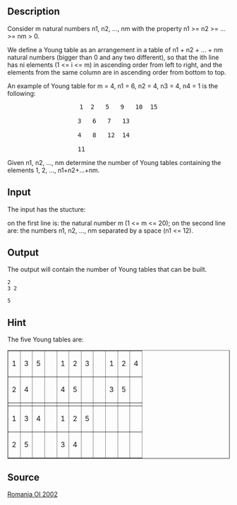 <h2>Description</h2><p>Consider m natural numbers n1, n2, ..., nm with the property n1 &gt;= n2 &gt;= ... &gt;= nm &gt; 0. 
</p>
We define a Young table as an arrangement in a table of n1 + n2 + ... + nm natural numbers (bigger than 0 and any two different), so that the ith line has ni elements (1 &lt;= i &lt;= m) in ascending order from left to right, and the elements from the same column are in ascending order from bottom to top. 

An example of Young table for m = 4, n1 = 6, n2 = 4, n3 = 4, n4 = 1 is the following:
<center><pre>1	2	5	9	10	15
<br>3	6	7	13		  
<br>4	8	12	14		  
<br>11					  </pre></center><p>
</p>Given n1, n2, ..., nm determine the number of Young tables containing the elements 1, 2, ..., n1+n2+...+nm.
<h2>Input</h2><p>The input has the stucture:
</p>
on the first line is: the natural number m (1 &lt;= m &lt;= 20); 
on the second line are: the numbers n1, n2, ..., nm separated by a space (n1 &lt;= 12). <h2>Output</h2><p>The output will contain the number of Young tables that can be built.</p><pre><code class="language-input1">2
3 2</code></pre><pre><code class="language-output1">5</code></pre><h2>Hint</h2><p>The five Young tables are: 
</p><table border="" cellspacing="1" cellpadding="7" width="413"> <tbody><tr>  <td width="9%" valign="TOP"> <font size="3">  </font><p><font size="3"><font>1</font> </font></p></td> <td width="9%" valign="TOP"> <font size="3">  </font><p><font size="3"><font>3</font> </font></p></td> <td width="9%" valign="TOP"> <font size="3">  </font><p><font size="3"><font>5</font> </font></p></td> <td width="9%" valign="TOP"> </td> <td width="9%" valign="TOP"> <font size="3">  </font><p><font size="3"><font>1</font> </font></p></td> <td width="9%" valign="TOP"> <font size="3">  </font><p><font size="3"><font>2</font> </font></p></td> <td width="9%" valign="TOP"> <font size="3">  </font><p><font size="3"><font>3</font> </font></p></td> <td width="9%" valign="TOP"> </td> <td width="9%" valign="TOP"> <font size="3">  </font><p><font size="3"><font>1</font> </font></p></td> <td width="9%" valign="TOP"> <font size="3">  </font><p><font size="3"><font>2</font> </font></p></td> <td width="9%" valign="TOP"> <font size="3">  </font><p><font size="3"><font>4</font> </font></p></td> </tr> <tr>  <td width="9%" valign="TOP"> <font size="3">  </font><p><font size="3"><font>2</font> </font></p></td> <td width="9%" valign="TOP"> <font size="3">  </font><p><font size="3"><font>4</font> </font></p></td> <td width="9%" valign="TOP"> </td> <td width="9%" valign="TOP"> </td> <td width="9%" valign="TOP"> <font size="3">  </font><p><font size="3"><font>4</font> </font></p></td> <td width="9%" valign="TOP"> <font size="3">  </font><p><font size="3"><font>5</font> </font></p></td> <td width="9%" valign="TOP"> </td> <td width="9%" valign="TOP"> </td> <td width="9%" valign="TOP"> <font size="3">  </font><p><font size="3"><font>3</font> </font></p></td> <td width="9%" valign="TOP"> <font size="3">  </font><p><font size="3"><font>5</font> </font></p></td> <td width="9%" valign="TOP"> </td> </tr> <tr>  <td width="9%" valign="TOP"> </td> <td width="9%" valign="TOP"> </td> <td width="9%" valign="TOP"> </td> <td width="9%" valign="TOP"> </td> <td width="9%" valign="TOP"> </td> <td width="9%" valign="TOP"> </td> <td width="9%" valign="TOP"> </td> <td width="9%" valign="TOP"> </td> <td width="9%" valign="TOP"> </td> <td width="9%" valign="TOP"> </td> <td width="9%" valign="TOP"> </td> </tr> <tr>  <td width="9%" valign="TOP"> <font size="3">  </font><p><font size="3"><font>1</font> </font></p></td> <td width="9%" valign="TOP"> <font size="3">  </font><p><font size="3"><font>3</font> </font></p></td> <td width="9%" valign="TOP"> <font size="3">  </font><p><font size="3"><font>4</font> </font></p></td> <td width="9%" valign="TOP"> </td> <td width="9%" valign="TOP"> <font size="3">  </font><p><font size="3"><font>1</font> </font></p></td> <td width="9%" valign="TOP"> <font size="3">  </font><p><font size="3"><font>2</font> </font></p></td> <td width="9%" valign="TOP"> <font size="3">  </font><p><font size="3"><font>5</font> </font></p></td> <td width="9%" valign="TOP"> </td> <td width="9%" valign="TOP"> </td> <td width="9%" valign="TOP"> </td> <td width="9%" valign="TOP"> </td> </tr> <tr>  <td width="9%" valign="TOP"> <font size="3">  </font><p><font size="3"><font>2</font> </font></p></td> <td width="9%" valign="TOP"> <font size="3">  </font><p><font size="3"><font>5</font> </font></p></td> <td width="9%" valign="TOP"> </td> <td width="9%" valign="TOP"> </td> <td width="9%" valign="TOP"> <font size="3">  </font><p><font size="3"><font>3</font> </font></p></td> <td width="9%" valign="TOP"> <font size="3">  </font><p><font size="3"><font>4</font> </font></p></td> <td width="9%" valign="TOP"> </td> <td width="9%" valign="TOP"> </td> <td width="9%" valign="TOP"> </td> <td width="9%" valign="TOP"> </td> <td width="9%" valign="TOP"> </td> </tr></tbody></table><h2>Source</h2><a href="searchproblem?field=source&amp;key=Romania+OI+2002">Romania OI 2002</a>